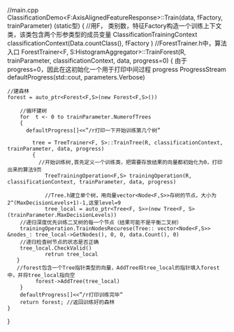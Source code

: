 //main.cpp 
ClassificationDemo<F:AxisAlignedFeatureResponse>::Train(data, fFactory, trainParameter) (static型) 
{
  //用F， 类别数，特征Factory构造一个训练上下文类，该类包含两个形参类型的成员变量 
  ClassificationTrainingContext classificationContext(Data.countClass(), fFactory )
  //ForestTrainer.h中，算法入口 
  ForestTrainer<F, S:HistogramAggregator>::TrainForest(R, trainParameter, classificationContext, data, progress=0) 
  { 
    由于 progress=0，因此在这初始化一个用于打印中间过程
    progress ProgressStream defaultProgress(std::cout, parameters.Verbose)
		
    //建森林
    forest = auto_ptr<Forest<F,S>(new Forest<F,S>())

		//循环建树
		for  t <- 0 to trainParameter.NumerofTrees 
		{
		  defaultProgress[]<<”/r打印一下开始训练第几个树”
		
			tree = TreeTrainer<F, S>::TrainTree(R, classificationContext, trainParameter, data, progress)
			{
			  //开始训练树,首先定义一个训练类，把需要存放结果的向量都初始化为0，打印出来的算法9页
				TreeTrainingOperation<F,S> trainingOperation(R, classificationContext, trainParameter, data, progress)
			
				//Tree.h建立单个树，用向量vector<Node<F,S>>存树的节点，大小为2^(MaxDecisionLevels+1)-1,这里level=9
				tree_local = auto_ptr<Tree<F, S>>(new Tree<F, S>(trainParameter.MaxDecisionLevels))
        //递归深度优先训练二叉树的每一个节点（结果可能不是平衡二叉树）
        trainingOperation.TrainNodesRecurese(Tree:: vector<Node<F,S>> &nodes_: tree_local->GetNodes(), 0, 0, data.Count(), 0)
        //递归检查树节点的状态是否正确
        tree_local.CheckValid()
				retrun tree_local
       }
       //forest包含一个Tree指针类型的向量，AddTree将tree_local的指针填入forest中，并将tree_local指向空
			 forest->AddTree(tree_local)
    	}
   		defaultProgress[]<<”/r打印训练完毕”
   	 	return forest; //返回训练好的森林
    }
}

